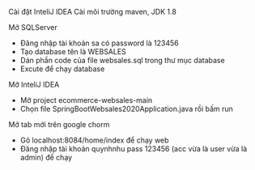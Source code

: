 Cài đặt InteliJ IDEA
Cài môi trường maven, JDK 1.8

Mở SQLServer
- Đăng nhập tài khoản sa có password là 123456
- Tạo database tên là WEBSALES
- Dán phần code của file websales.sql trong thư mục database
- Excute để chạy database

Mở InteliJ IDEA
- Mở project ecommerce-websales-main
- Chọn file SpringBootWebsales2020Application.java rồi bấm run

Mở tab mới trên google chorm
- Gõ localhost:8084/home/index để chạy web
- Đăng nhập tài khoản quynhnhu pass 123456 (acc vừa là user vừa là admin) để chạy